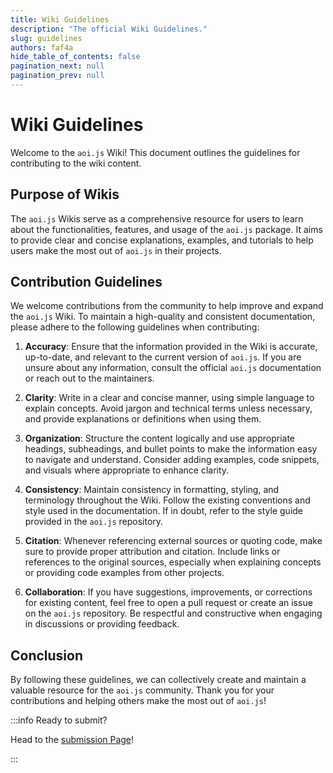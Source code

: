 ```yaml
---
title: Wiki Guidelines
description: "The official Wiki Guidelines."
slug: guidelines
authors: faf4a
hide_table_of_contents: false
pagination_next: null
pagination_prev: null
--- 
```


# Wiki Guidelines

Welcome to the `aoi.js` Wiki! This document outlines the guidelines for contributing to the wiki content.

## Purpose of Wikis

The `aoi.js` Wikis serve as a comprehensive resource for users to learn about the functionalities, features, and usage of the `aoi.js` package. It aims to provide clear and concise explanations, examples, and tutorials to help users make the most out of `aoi.js` in their projects.

## Contribution Guidelines

We welcome contributions from the community to help improve and expand the `aoi.js` Wiki. To maintain a high-quality and consistent documentation, please adhere to the following guidelines when contributing:

1. **Accuracy**: Ensure that the information provided in the Wiki is accurate, up-to-date, and relevant to the current version of `aoi.js`. If you are unsure about any information, consult the official `aoi.js` documentation or reach out to the maintainers.

2. **Clarity**: Write in a clear and concise manner, using simple language to explain concepts. Avoid jargon and technical terms unless necessary, and provide explanations or definitions when using them.

3. **Organization**: Structure the content logically and use appropriate headings, subheadings, and bullet points to make the information easy to navigate and understand. Consider adding examples, code snippets, and visuals where appropriate to enhance clarity.

4. **Consistency**: Maintain consistency in formatting, styling, and terminology throughout the Wiki. Follow the existing conventions and style used in the documentation. If in doubt, refer to the style guide provided in the `aoi.js` repository.

5. **Citation**: Whenever referencing external sources or quoting code, make sure to provide proper attribution and citation. Include links or references to the original sources, especially when explaining concepts or providing code examples from other projects.

6. **Collaboration**: If you have suggestions, improvements, or corrections for existing content, feel free to open a pull request or create an issue on the `aoi.js` repository. Be respectful and constructive when engaging in discussions or providing feedback.

## Conclusion

By following these guidelines, we can collectively create and maintain a valuable resource for the `aoi.js` community. Thank you for your contributions and helping others make the most out of `aoi.js`!

:::info Ready to submit?

Head to the [submission Page](./introduction.md)!

:::
